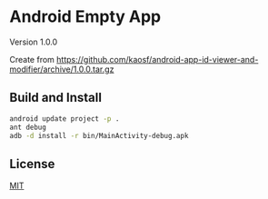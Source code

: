 # Android Empty App

Version 1.0.0

Create from https://github.com/kaosf/android-app-id-viewer-and-modifier/archive/1.0.0.tar.gz

## Build and Install

```sh
android update project -p .
ant debug
adb -d install -r bin/MainActivity-debug.apk
```

## License

[MIT](http://opensource.org/licenses/MIT)
